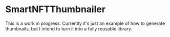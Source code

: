 # SmartNFTThumbnailer

This is a work in progress. Currently it's just an example of how to generate thumbnails, but I intend to turn it into a fully reusable library. 